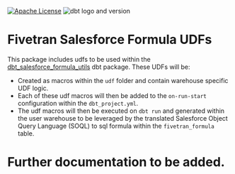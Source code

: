 [![Apache License](https://img.shields.io/badge/License-Apache%202.0-blue.svg)](https://opensource.org/licenses/Apache-2.0) ![dbt logo and version](https://img.shields.io/static/v1?logo=dbt&label=dbt-version&message=0.20.x&color=orange)
# Fivetran Salesforce Formula UDFs

This package includes udfs to be used within the [dbt_salesforce_formula_utils]() dbt package. These UDFs will be:
- Created as macros within the `udf` folder and contain warehouse specific UDF logic.
- Each of these udf macros will then be added to the `on-run-start` configuration within the `dbt_project.yml`.
- The udf macros will then be executed on `dbt run` and generated within the user warehouse to be leveraged by the translated Salesforce Object Query Language (SOQL) to sql formula within the `fivetran_formula` table.

# Further documentation to be added.
